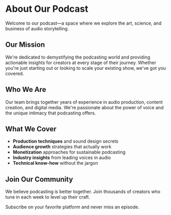 # About Our Podcast

Welcome to our podcast—a space where we explore the art, science, and business of audio storytelling.

## Our Mission

We're dedicated to demystifying the podcasting world and providing actionable insights for creators at every stage of their journey. Whether you're just starting out or looking to scale your existing show, we've got you covered.

## Who We Are

Our team brings together years of experience in audio production, content creation, and digital media. We're passionate about the power of voice and the unique intimacy that podcasting offers.

## What We Cover

- **Production techniques** and sound design secrets
- **Audience growth** strategies that actually work
- **Monetization** approaches for sustainable podcasting
- **Industry insights** from leading voices in audio
- **Technical know-how** without the jargon

## Join Our Community

We believe podcasting is better together. Join thousands of creators who tune in each week to level up their craft.

Subscribe on your favorite platform and never miss an episode.

